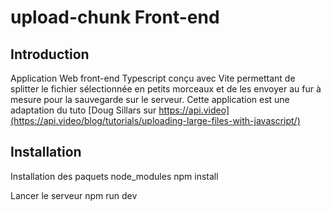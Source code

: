 # upload-chunk Front-end

## Introduction

Application Web front-end Typescript conçu avec Vite permettant de splitter le fichier sélectionnée en petits morceaux et de les envoyer au fur à mesure pour la sauvegarde sur le serveur.
Cette application est une adaptation du tuto [Doug Sillars sur https://api.video](https://api.video/blog/tutorials/uploading-large-files-with-javascript/)

## Installation

Installation des paquets node_modules
    npm install

Lancer le serveur
    npm run dev
